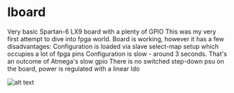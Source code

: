 # lboard
Very basic Spartan-6 LX9 board with a plenty of GPIO
This was my very first attempt to dive into fpga world.
Board is working, however it has a few disadvantages:
Configuration is loaded via slave select-map setup which occupies a lot of fpga pins
Configuration is slow - around 3 seconds. That's an outcome of Atmega's slow gpio
There is no switched step-down psu on the board, power is regulated with a linear ldo


![alt text](https://github.com/electrodyssey/lboard/blob/master/plot/lboard.jpg?raw=true "lboard")


